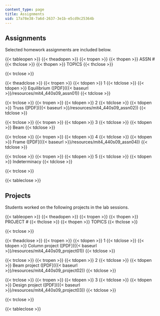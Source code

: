 ```yaml
---
content_type: page
title: Assignments
uid: 17a78e38-7a6d-2637-3e1b-e5cd9c25364b
---
```


Assignments
-----------

Selected homework assignments are included below.

{{< tableopen >}}
{{< theadopen >}}
{{< tropen >}}
{{< thopen >}}
ASSN #
{{< thclose >}}
{{< thopen >}}
TOPICS
{{< thclose >}}

{{< trclose >}}

{{< theadclose >}}
{{< tropen >}}
{{< tdopen >}}
1
{{< tdclose >}}
{{< tdopen >}}
Equilibrium ([PDF]({{< baseurl >}}/resources/mit4_440s09_assn01))
{{< tdclose >}}

{{< trclose >}}
{{< tropen >}}
{{< tdopen >}}
2
{{< tdclose >}}
{{< tdopen >}}
Truss ([PDF]({{< baseurl >}}/resources/mit4_440s09_assn02))
{{< tdclose >}}

{{< trclose >}}
{{< tropen >}}
{{< tdopen >}}
3
{{< tdclose >}}
{{< tdopen >}}
Beam
{{< tdclose >}}

{{< trclose >}}
{{< tropen >}}
{{< tdopen >}}
4
{{< tdclose >}}
{{< tdopen >}}
Frame ([PDF]({{< baseurl >}}/resources/mit4_440s09_assn04))
{{< tdclose >}}

{{< trclose >}}
{{< tropen >}}
{{< tdopen >}}
5
{{< tdclose >}}
{{< tdopen >}}
Indeterminacy
{{< tdclose >}}

{{< trclose >}}

{{< tableclose >}}

Projects
--------

Students worked on the following projects in the lab sessions.

{{< tableopen >}}
{{< theadopen >}}
{{< tropen >}}
{{< thopen >}}
PROJECT #
{{< thclose >}}
{{< thopen >}}
TOPICS
{{< thclose >}}

{{< trclose >}}

{{< theadclose >}}
{{< tropen >}}
{{< tdopen >}}
1
{{< tdclose >}}
{{< tdopen >}}
Column project ([PDF]({{< baseurl >}}/resources/mit4_440s09_project01))
{{< tdclose >}}

{{< trclose >}}
{{< tropen >}}
{{< tdopen >}}
2
{{< tdclose >}}
{{< tdopen >}}
Beam project ([PDF]({{< baseurl >}}/resources/mit4_440s09_project02))
{{< tdclose >}}

{{< trclose >}}
{{< tropen >}}
{{< tdopen >}}
3
{{< tdclose >}}
{{< tdopen >}}
Design project ([PDF]({{< baseurl >}}/resources/mit4_440s09_project03))
{{< tdclose >}}

{{< trclose >}}

{{< tableclose >}}